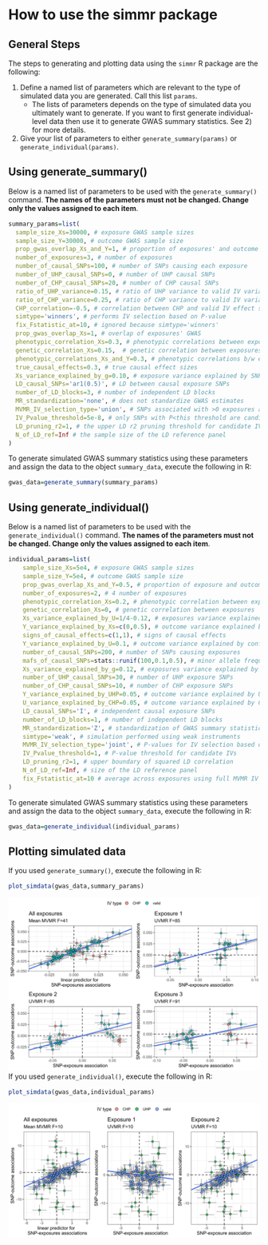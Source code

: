 # How to use the simmr package

## General Steps
The steps to generating and plotting data using the `simmr` R package are the following:
1) Define a named list of parameters which are relevant to the type of simulated data you are generated. Call this list `params`. 
    - The lists of parameters depends on the type of simulated data you ultimately want to generate. If you want to first generate individual-level data then use it to generate GWAS summary statistics. See 2) for more details.
2) Give your list of parameters to either `generate_summary(params)` or `generate_individual(params)`.

## Using generate_summary()
Below is a named list of parameters to be used with the `generate_summary()` command. **The names of the parameters must not be changed. Change only the values assigned to each item**.
```r
summary_params=list(
  sample_size_Xs=30000, # exposure GWAS sample sizes
  sample_size_Y=30000, # outcome GWAS sample size
  prop_gwas_overlap_Xs_and_Y=1, # proportion of exposures' and outcome GWAS overlap
  number_of_exposures=3, # number of exposures
  number_of_causal_SNPs=100, # number of SNPs causing each exposure
  number_of_UHP_causal_SNPs=0, # number of UHP causal SNPs
  number_of_CHP_causal_SNPs=20, # number of CHP causal SNPs
  ratio_of_UHP_variance=0.15, # ratio of UHP variance to valid IV variance
  ratio_of_CHP_variance=0.25, # ratio of CHP variance to valid IV variance
  CHP_correlation=-0.5, # correlation between CHP and valid IV effect sizes
  simtype='winners', # performs IV selection based on P-value
  fix_Fstatistic_at=10, # ignored because simtype='winners'
  prop_gwas_overlap_Xs=1, # overlap of exposures' GWAS
  phenotypic_correlation_Xs=0.3, # phenotypic correlations between exposures
  genetic_correlation_Xs=0.15,  # genetic correlation between exposures
  phenotypic_correlations_Xs_and_Y=0.3, # phenotypic correlations b/w exposures and outcome
  true_causal_effects=0.3, # true causal effect sizes
  Xs_variance_explained_by_g=0.10, # exposure variance explained by SNPs
  LD_causal_SNPs='ar1(0.5)', # LD between causal exposure SNPs
  number_of_LD_blocks=3, # number of independent LD blocks
  MR_standardization='none', # does not standardize GWAS estimates
  MVMR_IV_selection_type='union', # SNPs associated with >0 exposures are candidate IVs
  IV_Pvalue_threshold=5e-8, # only SNPs with P<this threshold are candidate IVs
  LD_pruning_r2=1, # the upper LD r2 pruning threshold for candidate IVs
  N_of_LD_ref=Inf # the sample size of the LD reference panel
)
```
To generate simulated GWAS summary statistics using these parameters and assign the data to the object `summary_data`, execute the following in R:
```r
gwas_data=generate_summary(summary_params)
```

## Using generate_individual()
Below is a named list of parameters to be used with the `generate_individual()` command. **The names of the parameters must not be changed. Change only the values assigned to each item**.
```r
individual_params=list(
    sample_size_Xs=5e4, # exposure GWAS sample sizes
    sample_size_Y=5e4, # outcome GWAS sample size
    prop_gwas_overlap_Xs_and_Y=0.5, # proportion of exposure and outcome GWAS overlap
    number_of_exposures=2, # 4 number of exposures
    phenotypic_correlation_Xs=0.2, # phenotypic correlation between exposures
    genetic_correlation_Xs=0, # genetic correlation between exposures
    Xs_variance_explained_by_U=1/4-0.12, # exposures variance explained by confounder
    Y_variance_explained_by_Xs=c(0,0.5), # outcome variance explained by exposures
    signs_of_causal_effects=c(1,1), # signs of causal effects
    Y_variance_explained_by_U=0.1, # outcome variance explained by confounder
    number_of_causal_SNPs=200, # number of SNPs causing exposures
    mafs_of_causal_SNPs=stats::runif(100,0.1,0.5), # minor allele frequency of causal SNPs
    Xs_variance_explained_by_g=0.12, # exposures variance explained by SNPs 
    number_of_UHP_causal_SNPs=30, # number of UHP exposure SNPs
    number_of_CHP_causal_SNPs=10, # number of CHP exposure SNPs
    Y_variance_explained_by_UHP=0.05, # outcome variance explained by UHP SNPs
    U_variance_explained_by_CHP=0.05, # outcome variance explained by CHP SNPs
    LD_causal_SNPs='I', # independent causal exposure SNPs
    number_of_LD_blocks=1, # number of independent LD blocks
    MR_standardization='Z', # standardization of GWAS summary statistics 
    simtype='weak', # simulation performed using weak instruments
    MVMR_IV_selection_type='joint', # P-values for IV selection based on joint test for exposures
    IV_Pvalue_threshold=1, # P-value threshold for candidate IVs
    LD_pruning_r2=1, # upper boundary of squared LD correlation
    N_of_LD_ref=Inf, # size of the LD reference panel
    fix_Fstatistic_at=10 # average across exposures using full MVMR IV set
)
```
To generate simulated GWAS summary statistics using these parameters and assign the data to the object `summary_data`, execute the following in R:
```r
gwas_data=generate_individual(individual_params)
```
## Plotting simulated data
If you used `generate_summary()`, execute the following in R:
```r
plot_simdata(gwas_data,summary_params) 
```
![](p1.svg)
If you used `generate_individual()`, execute the following in R:
```r
plot_simdata(gwas_data,individual_params) 
```
![](p2.svg)
